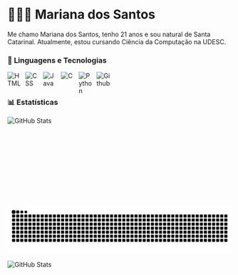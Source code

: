 # 👩🏻‍💻 Mariana dos Santos 

Me chamo Mariana dos Santos, tenho 21 anos e sou natural de Santa Catarinal. Atualmente, estou cursando Ciência da Computação na UDESC.
### 🤖 Linguagens e Tecnologias
<img 
    align="left" 
    alt="HTML"
    title="HTML" 
    width="30px" 
    style="padding-right: 10px;" 
    src="https://cdn.jsdelivr.net/gh/devicons/devicon@latest/icons/html5/html5-original.svg" 
/>

<img 
    align="left" 
    alt="CSS"
    title="CSS" 
    width="30px" 
    style="padding-right: 10px;" 
    src="https://cdn.jsdelivr.net/gh/devicons/devicon@latest/icons/css3/css3-original.svg" 
/>
            
<img 
    align="left" 
    alt="Java"
    title="Java" 
    width="30px" 
    style="padding-right: 10px;" 
    src="https://cdn.jsdelivr.net/gh/devicons/devicon@latest/icons/java/java-original.svg" 
/>

<img 
    align="left" 
    alt="C"
    title="C" 
    width="30px" 
    style="padding-right: 10px;" 
    src="https://cdn.jsdelivr.net/gh/devicons/devicon@latest/icons/c/c-original.svg" 
/>
          
<img 
    align="left" 
    alt="Python"
    title="Python" 
    width="30px" 
    style="padding-right: 10px;" 
    src="https://cdn.jsdelivr.net/gh/devicons/devicon@latest/icons/python/python-original.svg" 
/>
          
<img 
    align="left" 
    alt="Github"
    title="Github" 
    width="30px" 
    style="padding-right: 10px;" 
    src="https://cdn.jsdelivr.net/gh/devicons/devicon@latest/icons/github/github-original.svg" 
/>

<br/>
<br/>

### 📊 Estatísticas
<p>
  <img 
    align="left" 
    alt="GitHub Stats" 
    height="200" 
    style="padding-right: 10px;" 
    src="https://github-readme-stats.vercel.app/api?username=MarianaDosSantoss&show_icons=true&theme=tokyonight&include_all_commits=true&locale=pt-br" 
  />
</p>

<picture align="left">
  <source media="(prefers-color-scheme: dark)" srcset="https://raw.githubusercontent.com/MarianaDosSantoss/MarianaDosSantoss/output/github-contribution-grid-snake-dark.svg">
  <source media="(prefers-color-scheme: light)" srcset="https://raw.githubusercontent.com/MarianaDosSantoss/MarianaDosSantoss/output/github-contribution-grid-snake-dark.svg">
  <img align="center" alt="github contribution grid snake animation" src="https://raw.githubusercontent.com/MarianaDosSantoss/MarianaDosSantoss/output/github-contribution-grid-snake.svg">
</picture>     

<img
align="left"
alt="GitHub Stats"
height="200"
src="https://github-readme-stats.vercel.app/api/top-langs/?username=MarianaDosSantoss&theme=tokyonight&layout=compact&custom_title=Tecnologias&langs_count=5"
/>
